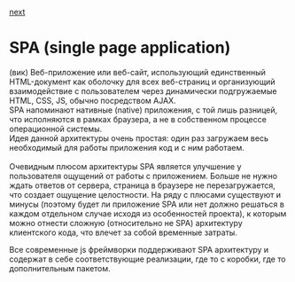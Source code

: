<a href="02.md">next</a>

<h1>SPA (single page application)</h1>

<div>
 (вик) Веб-приложение или веб-сайт, использующий единственный HTML-документ как оболочку для всех веб-страниц и
 организующий взаимодействие с пользователем через динамически подгружаемые HTML, CSS, JS, обычно посредством AJAX.
</div>

<div>
SPA напоминают нативные (native) приложения, с той лишь разницей,
что исполняются в рамках браузера, а не в собственном процессе операционной системы.
<br/>
Идея данной архитектуры очень простая: один раз загружаем весь необходимый для работы приложения код и с ним работаем.
</div>

<br/>

<div>
Очевидным плюсом архитектуры SPA является улучшение у пользователя ощущений от работы с приложением.
Больше не нужно ждать ответов от сервера, страница в браузере не перезагружается, что создает ощущение целостности.
На ряду с плюсами существуют и минусы (поэтому будет ли приложение SPA или нет должно решаться в каждом отдельном
случае исходя из особенностей проекта), к которым можно отнести сложную (относительно не SPA) архитектуру клиентского кода, что влечет за собой временные затраты.

<br/>

Все современные js фреймворки поддерживают SPA архитектуру и содержат в себе соответствующие реализации,
где то с коробки, где то дополнительным пакетом.
</div>